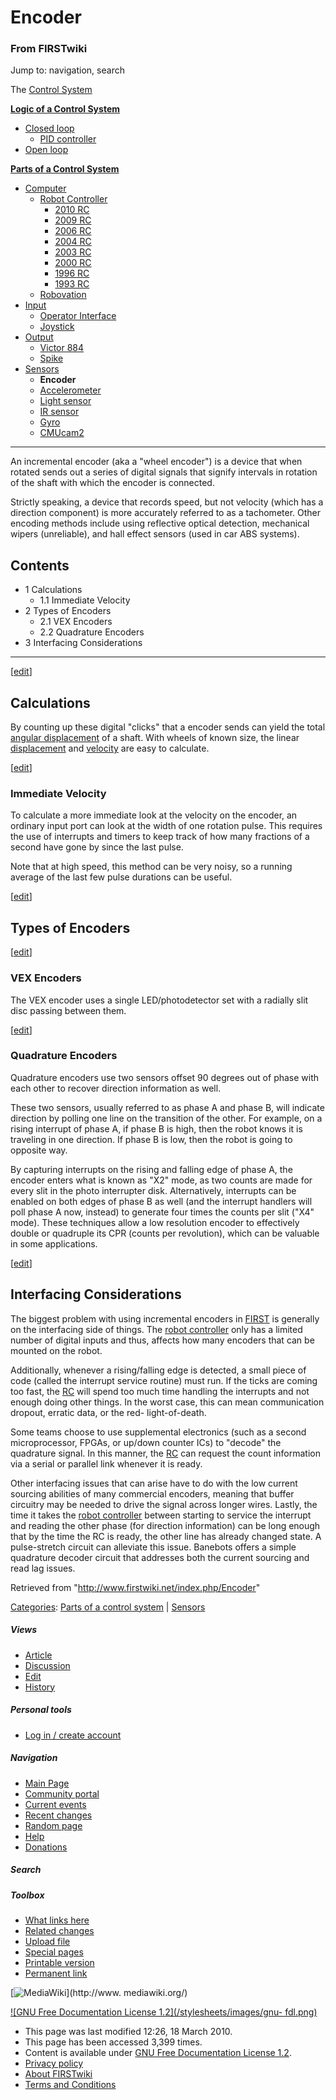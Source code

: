 # Encoder

### From FIRSTwiki

Jump to: navigation, search

The [Control System](/index.php/Control_system "Control system" )

**[Logic of a Control System](/index.php/Logic_of_a_control_system "Logic of a control system" )**

  * [Closed loop](/index.php/Closed_loop "Closed loop" )
    * [PID controller](/index.php/PID_controller "PID controller" )
  * [Open loop](/index.php/Open_loop "Open loop" )

**[Parts of a Control System](/index.php/Parts_of_a_control_system "Parts of a control system" )**

  * [Computer](/index.php/Computer "Computer" )
    * [Robot Controller](/index.php/Robot_Controller "Robot Controller" )
      * [2010 RC](/index.php/Robot_Controller_%282010%29 "Robot Controller \(2010\)" )
      * [2009 RC](/index.php/Robot_Controller_%282009%29 "Robot Controller \(2009\)" )
      * [2006 RC](/index.php/Robot_Controller_%282006%29 "Robot Controller \(2006\)" )
      * [2004 RC](/index.php/Robot_Controller_%282004%29 "Robot Controller \(2004\)" )
      * [2003 RC](/index.php/Robot_Controller_%282003%29 "Robot Controller \(2003\)" )
      * [2000 RC](/index.php/Robot_Controller_%282000%29 "Robot Controller \(2000\)" )
      * [1996 RC](/index.php?title=Robot_Controller_%281996%29&action=edit "Robot Controller \(1996\)" )
      * [1993 RC](/index.php?title=Robot_Controller_%281993%29&action=edit "Robot Controller \(1993\)" )
    * [Robovation](/index.php/Robovation "Robovation" )
  * [Input](/index.php/Input "Input" )
    * [Operator Interface](/index.php/Operator_Interface "Operator Interface" )
    * [Joystick](/index.php/Joystick "Joystick" )
  * [Output](/index.php/Output "Output" )
    * [Victor 884](/index.php/Victor_884 "Victor 884" )
    * [Spike](/index.php/Spike "Spike" )
  * [Sensors](/index.php/Sensor "Sensor" )
    * **Encoder**
    * [Accelerometer](/index.php/Accelerometer "Accelerometer" )
    * [Light sensor](/index.php?title=Light_sensor&action=edit "Light sensor" )
    * [IR sensor](/index.php/IR_sensor "IR sensor" )
    * [Gyro](/index.php/Gyro "Gyro" )
    * [CMUcam2](/index.php/CMUcam2 "CMUcam2" )  
---  
  
An incremental encoder (aka a "wheel encoder") is a device that when rotated
sends out a series of digital signals that signify intervals in rotation of
the shaft with which the encoder is connected.

Strictly speaking, a device that records speed, but not velocity (which has a
direction component) is more accurately referred to as a tachometer. Other
encoding methods include using reflective optical detection, mechanical wipers
(unreliable), and hall effect sensors (used in car ABS systems).

## Contents

  * 1 Calculations
    * 1.1 Immediate Velocity
  * 2 Types of Encoders
    * 2.1 VEX Encoders
    * 2.2 Quadrature Encoders
  * 3 Interfacing Considerations  
---  
  
[[edit](/index.php?title=Encoder&action=edit&section=1 "Edit section:
Calculations" )]

## Calculations

By counting up these digital "clicks" that a encoder sends can yield the total
[angular displacement](http://www.wikipedia.org/wiki/angular_displacement
"wikipedia:angular_displacement" ) of a shaft. With wheels of known size, the
linear [displacement](http://www.wikipedia.org/wiki/displacement
"wikipedia:displacement" ) and
[velocity](http://www.wikipedia.org/wiki/velocity "wikipedia:velocity" ) are
easy to calculate.

[[edit](/index.php?title=Encoder&action=edit&section=2 "Edit section:
Immediate Velocity" )]

### Immediate Velocity

To calculate a more immediate look at the velocity on the encoder, an ordinary
input port can look at the width of one rotation pulse. This requires the use
of interrupts and timers to keep track of how many fractions of a second have
gone by since the last pulse.

Note that at high speed, this method can be very noisy, so a running average
of the last few pulse durations can be useful.

[[edit](/index.php?title=Encoder&action=edit&section=3 "Edit section: Types of
Encoders" )]

## Types of Encoders

[[edit](/index.php?title=Encoder&action=edit&section=4 "Edit section: VEX
Encoders" )]

### VEX Encoders

The VEX encoder uses a single LED/photodetector set with a radially slit disc
passing between them.

[[edit](/index.php?title=Encoder&action=edit&section=5 "Edit section:
Quadrature Encoders" )]

### Quadrature Encoders

Quadrature encoders use two sensors offset 90 degrees out of phase with each
other to recover direction information as well.

These two sensors, usually referred to as phase A and phase B, will indicate
direction by polling one line on the transition of the other. For example, on
a rising interrupt of phase A, if phase B is high, then the robot knows it is
traveling in one direction. If phase B is low, then the robot is going to
opposite way.

By capturing interrupts on the rising and falling edge of phase A, the encoder
enters what is known as "X2" mode, as two counts are made for every slit in
the photo interrupter disk. Alternatively, interrupts can be enabled on both
edges of phase B as well (and the interrupt handlers will poll phase A now,
instead) to generate four times the counts per slit ("X4" mode). These
techniques allow a low resolution encoder to effectively double or quadruple
its CPR (counts per revolution), which can be valuable in some applications.

[[edit](/index.php?title=Encoder&action=edit&section=6 "Edit section:
Interfacing Considerations" )]

## Interfacing Considerations

The biggest problem with using incremental encoders in
[FIRST](/index.php/FIRST "FIRST" ) is generally on the interfacing side of
things. The [robot controller](/index.php/Robot_controller "Robot controller"
) only has a limited number of digital inputs and thus, affects how many
encoders that can be mounted on the robot.

Additionally, whenever a rising/falling edge is detected, a small piece of
code (called the interrupt service routine) must run. If the ticks are coming
too fast, the [RC](/index.php/Robot_controller "Robot controller" ) will spend
too much time handling the interrupts and not enough doing other things. In
the worst case, this can mean communication dropout, erratic data, or the red-
light-of-death.

Some teams choose to use supplemental electronics (such as a second
microprocessor, FPGAs, or up/down counter ICs) to "decode" the quadrature
signal. In this manner, the [RC](/index.php/Robot_controller "Robot
controller" ) can request the count information via a serial or parallel link
whenever it is ready.

Other interfacing issues that can arise have to do with the low current
sourcing abilities of many commercial encoders, meaning that buffer circuitry
may be needed to drive the signal across longer wires. Lastly, the time it
takes the [robot controller](/index.php/Robot_controller "Robot controller" )
between starting to service the interrupt and reading the other phase (for
direction information) can be long enough that by the time the RC is ready,
the other line has already changed state. A pulse-stretch circuit can
alleviate this issue. Banebots offers a simple quadrature decoder circuit that
addresses both the current sourcing and read lag issues.

Retrieved from "<http://www.firstwiki.net/index.php/Encoder>"

[Categories](/index.php?title=Special:Categories&article=Encoder
"Special:Categories" ): [Parts of a control
system](/index.php/Category:Parts_of_a_control_system "Category:Parts of a
control system" ) | [Sensors](/index.php/Category:Sensors "Category:Sensors" )

##### Views

  * [Article](/index.php/Encoder)
  * [Discussion](/index.php?title=Talk:Encoder&action=edit)
  * [Edit](/index.php?title=Encoder&action=edit)
  * [History](/index.php?title=Encoder&action=history)

##### Personal tools

  * [Log in / create account](/index.php?title=Special:Userlogin&returnto=Encoder)

[](/index.php/Main_Page "Main Page" )

##### Navigation

  * [Main Page](/index.php/Main_Page)
  * [Community portal](/index.php/FIRSTwiki:Community_portal)
  * [Current events](/index.php/Current_events)
  * [Recent changes](/index.php/Special:Recentchanges)
  * [Random page](/index.php/Special:Random)
  * [Help](/index.php/FIRSTwiki:Help)
  * [Donations](/index.php/FIRSTwiki:Site_support)

##### Search



##### Toolbox

  * [What links here](/index.php/Special:Whatlinkshere/Encoder)
  * [Related changes](/index.php/Special:Recentchangeslinked/Encoder)
  * [Upload file](/index.php/Special:Upload)
  * [Special pages](/index.php/Special:Specialpages)
  * [Printable version](/index.php?title=Encoder&printable=yes)
  * [Permanent link](/index.php?title=Encoder&oldid=75786)

[![MediaWiki](/skins/common/images/poweredby_mediawiki_88x31.png)](http://www.
mediawiki.org/)

[![GNU Free Documentation License 1.2](/stylesheets/images/gnu-
fdl.png)](http://www.gnu.org/copyleft/fdl.html)

  * This page was last modified 12:26, 18 March 2010.
  * This page has been accessed 3,399 times.
  * Content is available under [GNU Free Documentation License 1.2](http://www.gnu.org/copyleft/fdl.html "http://www.gnu.org/copyleft/fdl.html" ).
  * [Privacy policy](/index.php/FIRSTwiki:Privacy_policy "FIRSTwiki:Privacy policy" )
  * [About FIRSTwiki](/index.php/FIRSTwiki:About "FIRSTwiki:About" )
  * [Terms and Conditions](/index.php/FIRSTwiki:Terms_and_conditions "FIRSTwiki:Terms and conditions" )

